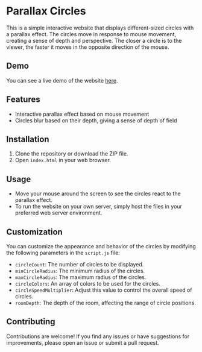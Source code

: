 # Parallax Circles

This is a simple interactive website that displays different-sized circles with a parallax effect. The circles move in response to mouse movement, creating a sense of depth and perspective. The closer a circle is to the viewer, the faster it moves in the opposite direction of the mouse.

## Demo

You can see a live demo of the website [here](https://cawittmn.github.io/test-site/).

## Features

- Interactive parallax effect based on mouse movement
- Circles blur based on their depth, giving a sense of depth of field

## Installation

1. Clone the repository or download the ZIP file.
2. Open `index.html` in your web browser.

## Usage

- Move your mouse around the screen to see the circles react to the parallax effect.
- To run the website on your own server, simply host the files in your preferred web server environment.

## Customization

You can customize the appearance and behavior of the circles by modifying the following parameters in the `script.js` file:

- `circleCount`: The number of circles to be displayed.
- `minCircleRadius`: The minimum radius of the circles.
- `maxCircleRadius`: The maximum radius of the circles.
- `circleColors`: An array of colors to be used for the circles.
- `circleSpeedMultiplier`: Adjust this value to control the overall speed of circles.
- `roomDepth`: The depth of the room, affecting the range of circle positions.

## Contributing

Contributions are welcome! If you find any issues or have suggestions for improvements, please open an issue or submit a pull request.


